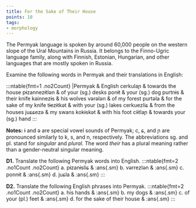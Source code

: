 ```yaml
---
title: For the Sake of Their House
points: 10
tags:
- morphology
---
```


The Permyak language is spoken by around 60,000 people on the western slope of the Ural Mountains in
Russia. It belongs to the Finno-Ugric language family, along with Finnish, Estonian, Hungarian, and other
languages that are mostly spoken in Russia.

Examine the following words in Permyak and their translations in English:

:::ntable{fmt=1 .no2Count}
|Permyak & English
cerkulaɲ & towards the house
pɨzannezɨtlən & of your (sg.) desks
ponɨt & your (sg.) dog
purtnɨs & their knife
kəinnezɨs & his wolves
vərələn & of my forest
purtəla & for the sake of my knife
tɨezɨtkət & with your (sg.) lakes
cerkuezliɕ & from the houses
juɕɕezə & my swans
kokɨskət & with his foot
ciɨtlaɲ & towards your (sg.) hand
:::

**Notes:** ɨ and ə are special vowel sounds of Permyak; c, ɕ, and ɲ are pronounced similarly to k, s, and n,
respectively. The abbreviations sg. and pl. stand for *singular* and *plural*. The word *their* has a plural meaning
rather than a gender-neutral singular meaning.

**D1.** Translate the following Permyak words into English.
:::ntable{fmt=2 .no1Count .no2Count}
a. pɨzanɨsliɕ & :ans{.sm}
b. vərrezlən & :ans{.sm}
c. ponnɨt & :ans{.sm}
d. juɕla & :ans{.sm}
:::

**D2.** Translate the following English phrases into Permyak.
:::ntable{fmt=2 .no1Count .no2Count}
a. his hands & :ans{.sm}
b. my dogs & :ans{.sm}
c. of your (pl.) feet & :ans{.sm}
d. for the sake of their house & :ans{.sm}
:::